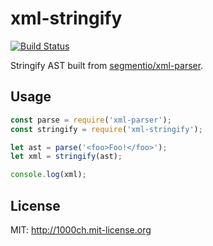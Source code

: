 # xml-stringify

[![Build Status](https://travis-ci.org/1000ch/xml-stringify.svg?branch=master)](https://travis-ci.org/1000ch/xml-stringify)

Stringify AST built from [segmentio/xml-parser](https://github.com/segmentio/xml-parser).

## Usage

```javascript
const parse = require('xml-parser');
const stringify = require('xml-stringify');

let ast = parse('<foo>Foo!</foo>');
let xml = stringify(ast);

console.log(xml);
```

## License

MIT: http://1000ch.mit-license.org
